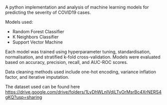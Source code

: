 A python implementation and analysis of machine learning models for predicting the severity of COVID19 cases.

Models used:
* Random Forest Classifier
* K Neighbors Classifier
* Support Vector Machine

Each model was trained using hyperparameter tuning, standardisation, normalisation, and stratified k-fold cross-validation. Models were evaluated based on accuracy, precision, recall, and AUC-ROC scores.

Data cleaning methods used include one-hot encoding, variance inflation factor, and iterative imputation.

The dataset used can be found here https://drive.google.com/drive/folders/1LyDhWLnIVdjLTyOrMsrBc4XrNERS4gKQ?usp=sharing